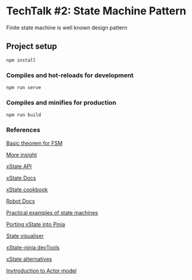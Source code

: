 # TechTalk #2: State Machine Pattern

Finite state machine is well known design pattern 

## Project setup
```
npm install
```

### Compiles and hot-reloads for development
```
npm run serve
```

### Compiles and minifies for production
```
npm run build
```

### References
[Basic theorem for FSM](https://brilliant.org/wiki/finite-state-machines/)

[More insight](https://refactoring.guru/design-patterns/state)

[xState API](https://paka.dev/npm/xstate@4.35.0/api)

[xState Docs](https://xstate.js.org/docs/)

[xState cookbook](https://egghead.io/lessons/xstate-track-infinite-states-with-with-xstate-context)

[Robot Docs](https://thisrobot.life/)

[Practical examples of state machines](https://xstate-catalogue.com/)

[Porting xState into Pinia](https://www.npmjs.com/package/pinia-xstate?activeTab=readme)

[State visualiser](https://stately.ai/)

[xState-ninja devTools](https://chrome.google.com/webstore/detail/xstate-ninja/cogeldipmkjdfjgjkghlmhehejpmcfif)

[xState alternatives](https://www.rainforestqa.com/blog/selecting-a-finite-state-machine-library-for-react)

[Inytroduction to Actor model](https://www.brianstorti.com/the-actor-model/)
